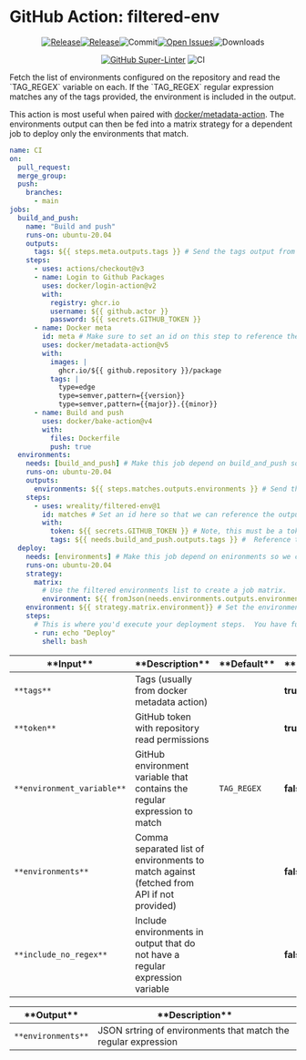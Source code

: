 <!-- start title -->

# GitHub Action: filtered-env

<!-- end title -->
<!-- markdownlint-capture -->
<!-- markdownlint-disable -->
<div align="center">
<!-- start badges -->
<a href="https://github.com/wreality/filtered-env/releases/latest"><img src="https://img.shields.io/github/v/release/wreality/filtered-env?display_name=tag&sort=semver&logo=github&style=flat-square" alt="Release" /></a><a href="https://github.com/wreality/filtered-env/releases/latest"><img src="https://img.shields.io/github/release-date/wreality/filtered-env?display_name=tag&sort=semver&logo=github&style=flat-square" alt="Release" /></a><img src="https://img.shields.io/github/last-commit/wreality/filtered-env?logo=github&style=flat-square" alt="Commit" /><a href="https://github.com/wreality/filtered-env/issues"><img src="https://img.shields.io/github/issues/wreality/filtered-env?logo=github&style=flat-square" alt="Open Issues" /></a><img src="https://img.shields.io/github/downloads/wreality/filtered-env/total?logo=github&style=flat-square" alt="Downloads" />
<!-- end badges -->

[![GitHub Super-Linter](https://github.com/wreality/filtered-env/actions/workflows/linter.yml/badge.svg)](https://github.com/super-linter/super-linter)
![CI](https://github.com/wreality/filtered-env/actions/workflows/ci.yml/badge.svg)

</div>
Fetch the list of environments configured on the repository and read the `TAG_REGEX` variable on each.
If the `TAG_REGEX` regular expression matches any of the tags provided, the environment is included in the
output.

This action is most useful when paired with [docker/metadata-action](https://github.com/docker/metadata-action).
The environments output can then be fed into a matrix strategy for a dependent job to deploy only the environments
that match.

<!-- markdownlint-restore -->

```yaml
name: CI
on:
  pull_request:
  merge_group:
  push:
    branches:
      - main
jobs:
  build_and_push:
    name: "Build and push"
    runs-on: ubuntu-20.04
    outputs:
      tags: ${{ steps.meta.outputs.tags }} # Send the tags output from docker/metadata-action to dependent jobs
    steps:
      - uses: actions/checkout@v3
      - name: Login to Github Packages
        uses: docker/login-action@v2
        with:
          registry: ghcr.io
          username: ${{ github.actor }}
          password: ${{ secrets.GITHUB_TOKEN }}
      - name: Docker meta
        id: meta # Make sure to set an id on this step to reference the output
        uses: docker/metadata-action@v5
        with:
          images: |
            ghcr.io/${{ github.repository }}/package
          tags: |
            type=edge
            type=semver,pattern={{version}}
            type=semver,pattern={{major}}.{{minor}}
      - name: Build and push
        uses: docker/bake-action@v4
        with:
          files: Dockerfile
          push: true
  environments:
    needs: [build_and_push] # Make this job depend on build_and_push so we can access the tags output
    runs-on: ubuntu-20.04
    outputs:
      environments: ${{ steps.matches.outputs.environments }} # Send the environments list to dependent jobs
    steps:
      - uses: wreality/filtered-env@1
        id: matches # Set an id here so that we can reference the output
        with:
          token: ${{ secrets.GITHUB_TOKEN }} # Note, this must be a token  with READ access to environment variables.
          tags: ${{ needs.build_and_push.outputs.tags }} #  Reference the tags from docker/metadata-action
  deploy:
    needs: [environments] # Make this job depend on enironments so we can access the filtered environment list
    runs-on: ubuntu-20.04
    strategy:
      matrix:
        # Use the filtered environments list to create a job matrix.
        environment: ${{ fromJson(needs.environments.outputs.environments)}}
    environment: ${{ strategy.matrix.environment}} # Set the environment from the matrix
    steps:
      # This is where you'd execute your deployment steps.  You have full access to environment secrets and variables.
      - run: echo "Deploy"
        shell: bash
```

<!-- start contents -->

<!-- end contents -->

<!-- markdownlint-capture -->
<!-- markdownlint-disable -->
<!-- start inputs -->

| \***\*Input\*\***          | \***\*Description\*\***                                                                  | \***\*Default\*\*** | \***\*Required\*\*** |
| -------------------------- | ---------------------------------------------------------------------------------------- | ------------------- | -------------------- |
| `**tags**`                 | Tags (usually from docker metadata action)                                               |                     | **true**             |
| `**token**`                | GitHub token with repository read permissions                                            |                     | **true**             |
| `**environment_variable**` | GitHub environment variable that contains the regular expression to match                | `TAG_REGEX`         | **false**            |
| `**environments**`         | Comma separated list of environments to match against (fetched from API if not provided) |                     | **false**            |
| `**include_no_regex**`     | Include environments in output that do not have a regular expression variable            |                     | **false**            |

<!-- end inputs -->

<!-- start outputs -->

| \***\*Output\*\*** | \***\*Description\*\***                                        |
| ------------------ | -------------------------------------------------------------- |
| `**environments**` | JSON srtring of environments that match the regular expression |

<!-- end outputs -->
<!-- markdownlint-restore -->
<!-- start [.github/ghadocs/examples/] -->

<!-- end [.github/ghadocs/examples/] -->
